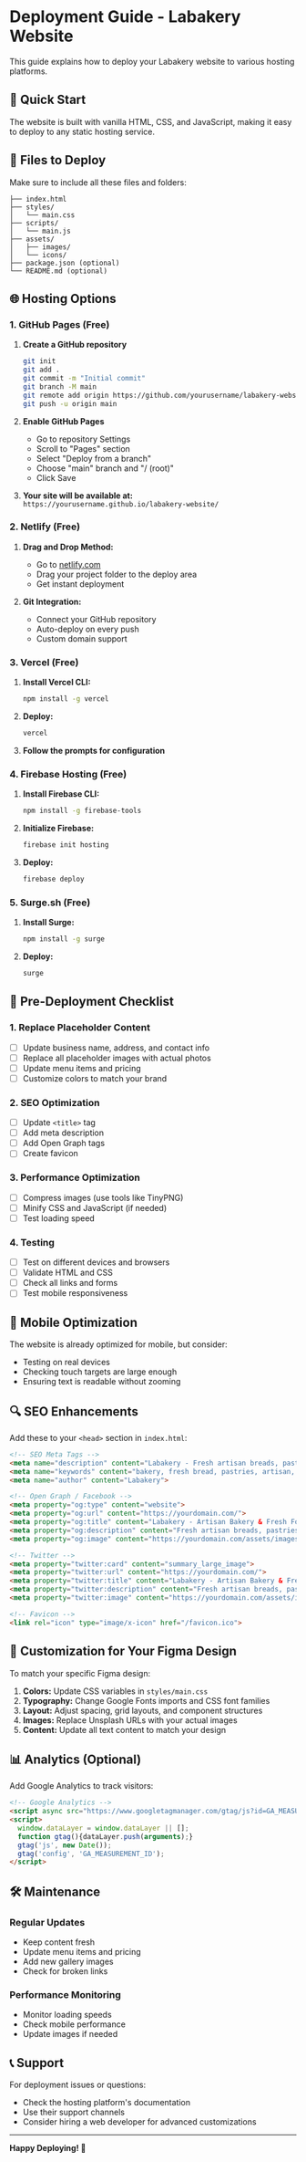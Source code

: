 # Deployment Guide - Labakery Website

This guide explains how to deploy your Labakery website to various hosting platforms.

## 🚀 Quick Start

The website is built with vanilla HTML, CSS, and JavaScript, making it easy to deploy to any static hosting service.

## 📁 Files to Deploy

Make sure to include all these files and folders:
```
├── index.html
├── styles/
│   └── main.css
├── scripts/
│   └── main.js
├── assets/
│   ├── images/
│   └── icons/
├── package.json (optional)
└── README.md (optional)
```

## 🌐 Hosting Options

### 1. GitHub Pages (Free)

1. **Create a GitHub repository**
   ```bash
   git init
   git add .
   git commit -m "Initial commit"
   git branch -M main
   git remote add origin https://github.com/yourusername/labakery-website.git
   git push -u origin main
   ```

2. **Enable GitHub Pages**
   - Go to repository Settings
   - Scroll to "Pages" section
   - Select "Deploy from a branch"
   - Choose "main" branch and "/ (root)"
   - Click Save

3. **Your site will be available at:**
   `https://yourusername.github.io/labakery-website/`

### 2. Netlify (Free)

1. **Drag and Drop Method:**
   - Go to [netlify.com](https://netlify.com)
   - Drag your project folder to the deploy area
   - Get instant deployment

2. **Git Integration:**
   - Connect your GitHub repository
   - Auto-deploy on every push
   - Custom domain support

### 3. Vercel (Free)

1. **Install Vercel CLI:**
   ```bash
   npm install -g vercel
   ```

2. **Deploy:**
   ```bash
   vercel
   ```

3. **Follow the prompts for configuration**

### 4. Firebase Hosting (Free)

1. **Install Firebase CLI:**
   ```bash
   npm install -g firebase-tools
   ```

2. **Initialize Firebase:**
   ```bash
   firebase init hosting
   ```

3. **Deploy:**
   ```bash
   firebase deploy
   ```

### 5. Surge.sh (Free)

1. **Install Surge:**
   ```bash
   npm install -g surge
   ```

2. **Deploy:**
   ```bash
   surge
   ```

## 🔧 Pre-Deployment Checklist

### 1. Replace Placeholder Content
- [ ] Update business name, address, and contact info
- [ ] Replace all placeholder images with actual photos
- [ ] Update menu items and pricing
- [ ] Customize colors to match your brand

### 2. SEO Optimization
- [ ] Update `<title>` tag
- [ ] Add meta description
- [ ] Add Open Graph tags
- [ ] Create favicon

### 3. Performance Optimization
- [ ] Compress images (use tools like TinyPNG)
- [ ] Minify CSS and JavaScript (if needed)
- [ ] Test loading speed

### 4. Testing
- [ ] Test on different devices and browsers
- [ ] Validate HTML and CSS
- [ ] Check all links and forms
- [ ] Test mobile responsiveness

## 📱 Mobile Optimization

The website is already optimized for mobile, but consider:
- Testing on real devices
- Checking touch targets are large enough
- Ensuring text is readable without zooming

## 🔍 SEO Enhancements

Add these to your `<head>` section in `index.html`:

```html
<!-- SEO Meta Tags -->
<meta name="description" content="Labakery - Fresh artisan breads, pastries, and baked goods. Visit our bakery for the finest quality ingredients and traditional baking methods.">
<meta name="keywords" content="bakery, fresh bread, pastries, artisan, baked goods, local bakery">
<meta name="author" content="Labakery">

<!-- Open Graph / Facebook -->
<meta property="og:type" content="website">
<meta property="og:url" content="https://yourdomain.com/">
<meta property="og:title" content="Labakery - Artisan Bakery & Fresh Food">
<meta property="og:description" content="Fresh artisan breads, pastries, and baked goods made with love and the finest ingredients.">
<meta property="og:image" content="https://yourdomain.com/assets/images/og-image.jpg">

<!-- Twitter -->
<meta property="twitter:card" content="summary_large_image">
<meta property="twitter:url" content="https://yourdomain.com/">
<meta property="twitter:title" content="Labakery - Artisan Bakery & Fresh Food">
<meta property="twitter:description" content="Fresh artisan breads, pastries, and baked goods made with love and the finest ingredients.">
<meta property="twitter:image" content="https://yourdomain.com/assets/images/og-image.jpg">

<!-- Favicon -->
<link rel="icon" type="image/x-icon" href="/favicon.ico">
```

## 🎨 Customization for Your Figma Design

To match your specific Figma design:

1. **Colors:** Update CSS variables in `styles/main.css`
2. **Typography:** Change Google Fonts imports and CSS font families
3. **Layout:** Adjust spacing, grid layouts, and component structures
4. **Images:** Replace Unsplash URLs with your actual images
5. **Content:** Update all text content to match your design

## 📊 Analytics (Optional)

Add Google Analytics to track visitors:

```html
<!-- Google Analytics -->
<script async src="https://www.googletagmanager.com/gtag/js?id=GA_MEASUREMENT_ID"></script>
<script>
  window.dataLayer = window.dataLayer || [];
  function gtag(){dataLayer.push(arguments);}
  gtag('js', new Date());
  gtag('config', 'GA_MEASUREMENT_ID');
</script>
```

## 🛠️ Maintenance

### Regular Updates
- Keep content fresh
- Update menu items and pricing
- Add new gallery images
- Check for broken links

### Performance Monitoring
- Monitor loading speeds
- Check mobile performance
- Update images if needed

## 📞 Support

For deployment issues or questions:
- Check the hosting platform's documentation
- Use their support channels
- Consider hiring a web developer for advanced customizations

---

**Happy Deploying! 🚀**


